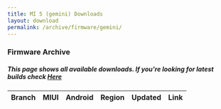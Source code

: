 ```yaml
---
title: MI 5 (gemini) Downloads
layout: download
permalink: /archive/firmware/gemini/
---
```


### Firmware Archive
##### This page shows all available downloads. If you're looking for latest builds check [Here](/firmware/gemini/)


<div class="table-responsive-md">
<table id="firmware" class="compact table table-striped table-hover table-sm">
    <thead class="thead-dark">
        <tr>
            <th>Branch</th>
            <th>MIUI</th>
            <th>Android</th>
            <th>Region</th>
            <th>Updated</th>
            <th>Link</th>
        </tr>
    </thead>
    <script>loadFirmwareDownloads('gemini', 'full')</script>
</table>
</div>

